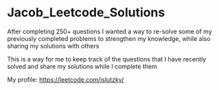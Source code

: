 # Jacob_Leetcode_Solutions
After completing 250+ questions I wanted a way to re-solve some of my previously completed problems to strengthen my knowledge, while also sharing my solutions with others

This is a way for me to keep track of the questions that I have recently solved and share my solutions while I complete them

My profile:
https://leetcode.com/jslutzky/
